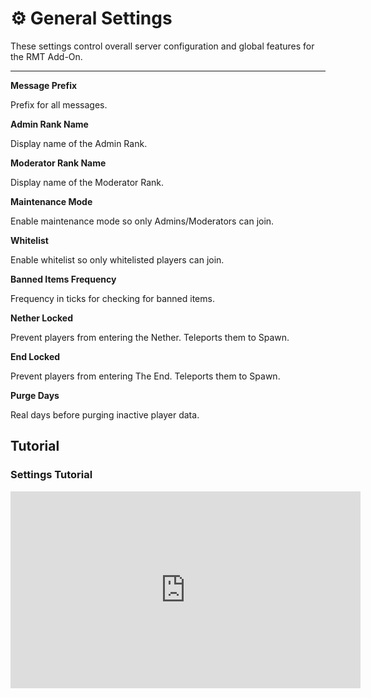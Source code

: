 # ⚙️ General Settings

These settings control overall server configuration and global features for the RMT Add-On.

---

**Message Prefix**

Prefix for all messages.

**Admin Rank Name**

Display name of the Admin Rank.

**Moderator Rank Name**

Display name of the Moderator Rank.

**Maintenance Mode**

Enable maintenance mode so only Admins/Moderators can join.

**Whitelist**

Enable whitelist so only whitelisted players can join.

**Banned Items Frequency**

Frequency in ticks for checking for banned items.

**Nether Locked**

Prevent players from entering the Nether. Teleports them to Spawn.

**End Locked**

Prevent players from entering The End. Teleports them to Spawn.

**Purge Days**

Real days before purging inactive player data.


## Tutorial
### Settings Tutorial
<iframe width="560" height="315" src="https://www.youtube.com/embed/f9dQegArmWI?si=67uWtjdJhxdinnvX&amp;start=1391" title="YouTube video player" frameborder="0" allow="accelerometer; autoplay; clipboard-write; encrypted-media; gyroscope; picture-in-picture; web-share" referrerpolicy="strict-origin-when-cross-origin" allowfullscreen></iframe>